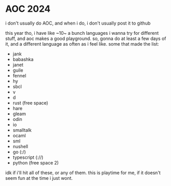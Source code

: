 # AOC 2024

i don't usually do AOC, and when i do, i don't usually post it to github

this year tho, i have like ~10~ a bunch languages i wanna try for different stuff,
and aoc makes a good playground. so, gonna do at least a few days of it,
and a different language as often as i feel like. some that made the list:

- jank
- babashka
- janet
- guile
- fennel
- hy
- sbcl
- v
- d
- rust (free space)
- hare
- gleam
- odin
- io
- smalltalk
- ocaml
- sml
- nushell
- go (:/)
- typescript (://)
- python (free space 2)

idk if i'll hit all of these, or any of them. this is playtime for me, if
it doesn't seem fun at the time i just wont.
